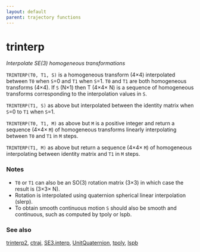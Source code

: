 ```yaml
---
layout: default
parent: trajectory functions
---
```

# trinterp
_Interpolate SE(3) homogeneous transformations_


```TRINTERP(T0, T1, S)``` is a homogeneous transform (4&times;4) interpolated
between `T0` when `S`=0 and `T1` when `S`=1.  `T0` and `T1` are both homogeneous
transforms (4&times;4).  If `S` (N&times;1) then T (4&times;4&times; N) is a sequence of
homogeneous transforms corresponding to the interpolation values in `S`.


```TRINTERP(T1, S)``` as above but interpolated between the identity matrix
when `S`=0 to `T1` when `S`=1.


```TRINTERP(T0, T1, M)``` as above but `M` is a positive integer and return a
sequence (4&times;4&times; `M`) of homogeneous transforms linearly interpolating between
`T0` and `T1` in `M` steps.


```TRINTERP(T1, M)``` as above but return a sequence (4&times;4&times; `M`) of
homogeneous interpolating between identity matrix and `T1` in `M` steps.
### Notes
* `T0` or `T1` can also be an SO(3) rotation matrix (3&times;3) in which case the    result is (3&times;3&times; N).
* Rotation is interpolated using quaternion spherical linear interpolation (slerp).
* To obtain smooth continuous motion `S` should also be smooth and continuous,    such as computed by tpoly or lspb.

### See also

[trinterp2](trinterp2.md), [ctraj](ctraj.md), [SE3.interp](SE3.interp.md), [UnitQuaternion](UnitQuaternion.md), [tpoly](tpoly.md), [lspb](lspb.md)
